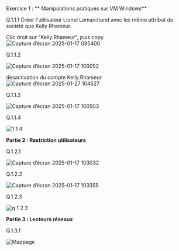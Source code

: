 Exercice 1 : ** Manipulations pratiques sur VM Windows**
 
Q.1.1.1
Créer l'utilisateur Lionel Lemarchand avec les même attribut de société que Kelly Rhameur. 

Clic droit sur "Kelly.Rhameur", puis copy.
![Capture d’écran 2025-01-17 095400](https://github.com/user-attachments/assets/96381fb7-4108-4454-9b65-7414d01a7cba)  

Q.1.1.2 

![Capture d’écran 2025-01-17 100052](https://github.com/user-attachments/assets/474b3f79-7893-466f-917e-4a64b75924a7)  

désactivation du compte Kelly.Rhameur  
![Capture d’écran 2025-01-27 104527](https://github.com/user-attachments/assets/0f7222de-1ee2-4e53-92e7-682e5eb98b3a)


Q.1.1.3

![Capture d’écran 2025-01-17 100503](https://github.com/user-attachments/assets/acc6cdf2-9ce4-496c-b60f-fcef4212c1fa)  

Q.1.1.4  

![1 1 4](https://github.com/user-attachments/assets/15017061-acd8-4509-a9fe-08b0c40a99fd)

**Partie 2 : Restriction utilisateurs**  

Q.1.2.1

![Capture d’écran 2025-01-17 103032](https://github.com/user-attachments/assets/9a859d26-03d7-4657-89b1-54a219438a17)  

Q.1.2.2   

![Capture d’écran 2025-01-17 103355](https://github.com/user-attachments/assets/677a145c-f67a-4fa4-bb4b-125fc3f9d12e)  

Q.1.2.3  

![q 1 2 3](https://github.com/user-attachments/assets/20dd330d-9586-4f0f-9199-2a5e51ab636c)  

**Partie 3 : Lecteurs réseaux**

Q.1.3.1   

![Mappage](https://github.com/user-attachments/assets/95ae23f5-c0a6-4b1d-b3b4-30382fec3c96)

